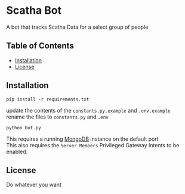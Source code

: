 # Scatha Bot

A bot that tracks Scatha Data for a select group of people

## Table of Contents

- [Installation](#installation)
- [License](#license)

## Installation

```
pip install -r requirements.txt
```
update the contents of the `constants.py.example` and `.env.example`<br>
rename the files to `constants.py` and `.env`<br>
```
python bot.py
```

This requires a running [MongoDB](https://www.mongodb.com/) instance on the default port<br>
This also requires the `Server Members` Privileged Gateway Intents to be enabled.

## License

Do whatever you want
